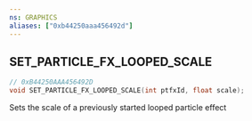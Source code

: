 ```yaml
---
ns: GRAPHICS
aliases: ["0xb44250aaa456492d"]
---
```

## SET_PARTICLE_FX_LOOPED_SCALE

```c
// 0xB44250AAA456492D
void SET_PARTICLE_FX_LOOPED_SCALE(int ptfxId, float scale);
```

Sets the scale of a previously started looped particle effect

